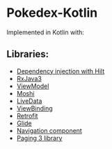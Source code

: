 # Pokedex-Kotlin

Implemented in Kotlin with:

<!--<img src="/images/image.gif" align="right" width="32%"/>-->

## Libraries:
- [Dependency injection with Hilt](https://developer.android.com/training/dependency-injection/hilt-android)
- [RxJava3](https://github.com/ReactiveX/RxJava)
- [ViewModel](https://developer.android.com/topic/libraries/architecture/viewmodel)
- [Moshi](https://github.com/square/moshi)
- [LiveData](https://developer.android.com/topic/libraries/architecture/livedata)
- [ViewBinding](https://developer.android.com/topic/libraries/view-binding)
- [Retrofit](https://square.github.io/retrofit/#:~:text=Retrofit%20Configuration,are%20turned%20into%20callable%20objects.)
- [Glide](https://github.com/bumptech/glide)
- [Navigation component](https://developer.android.com/guide/navigation/navigation-getting-started)
- [Paging 3 library](https://developer.android.com/topic/libraries/architecture/paging/v3-overview)
